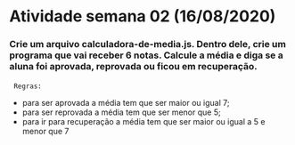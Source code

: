 # Atividade semana 02 (16/08/2020)

### Crie um arquivo calculadora-de-media.js. Dentro dele, crie um programa que vai receber 6 notas. Calcule a média e diga se a aluna foi aprovada, reprovada ou ficou em recuperação.
&nbsp;
```Regras:```

* para ser aprovada a média tem que ser maior ou igual 7;
* para ser reprovada a média tem que ser menor que 5;
* para ir para recuperação a média tem que ser maior ou igual a 5 e menor que 7
